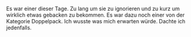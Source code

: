Es war einer dieser Tage. Zu lang um sie zu ignorieren und zu kurz um wirklich etwas gebacken zu bekommen. Es war dazu noch einer von der Kategorie Doppelpack. Ich wusste was mich erwarten würde. Dachte ich jedenfalls.
